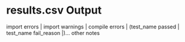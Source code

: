 # results.csv Output
import errors | import warnings | compile errors | (test_name passed | test_name fail_reason |)... other notes